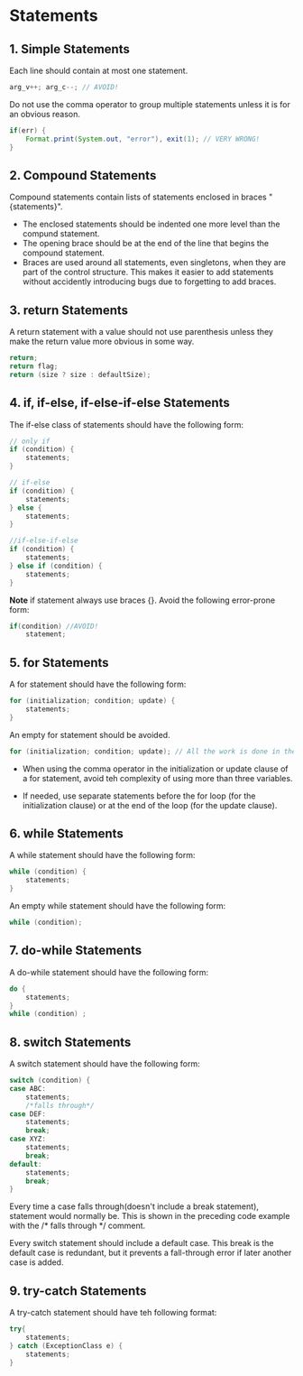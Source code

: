 # Statements
## 1. Simple Statements
Each line should contain at most one statement. 
```java
arg_v++; arg_c--; // AVOID!
```
Do not use the comma operator to group multiple statements unless it is for an obvious reason. 
```java
if(err) {
    Format.print(System.out, "error"), exit(1); // VERY WRONG!
}
```
## 2. Compound Statements
Compound statements contain lists of statements enclosed in braces "{statements}". 
- The enclosed statements should be indented one more level than the compund statement. 
- The opening brace should be at the end of the line that begins the compound statement. 
- Braces are used around all statements, even singletons, when they are part of the control structure. This makes it easier to add statements without accidently introducing bugs due to forgetting to add braces. 

## 3. return Statements
A return statement with a value should not use parenthesis unless they make the return value more obvious in some way. 
```java
return;
return flag;
return (size ? size : defaultSize); 
```

## 4. if, if-else, if-else-if-else Statements
The if-else class of statements should have the following form:
```java 
// only if
if (condition) {
    statements;
}

// if-else
if (condition) {
    statements;
} else {
    statements;
}

//if-else-if-else
if (condition) {
    statements;
} else if (condition) {
    statements;
}
```

**Note**
if statement always use braces {}. Avoid the following error-prone form:
```java
if(condition) //AVOID!   
    statement;
```

## 5. for Statements
A for statement should have the following form:
```java
for (initialization; condition; update) {
    statements;
}
```
An empty for statement should be avoided.
```java
for (initialization; condition; update); // All the work is done in the for loop parameter
```
- When using the comma operator in the initialization or update clause of a for statement, avoid teh complexity of using more than three variables. 

- If needed, use separate statements before the for loop (for the initialization clause) or at the end of the loop (for the update clause).

## 6. while Statements
A while statement should have the following form: 
```java
while (condition) {
    statements;
}
```

An empty while statement should have the following form:
```java
while (condition);
```

## 7. do-while Statements
A do-while statement should have the following form:
```java
do {
    statements;
}
while (condition) ;
```

## 8. switch Statements
A switch statement should have the following form:
```java
switch (condition) {
case ABC:
    statements;
    /*falls through*/
case DEF:
    statements;
    break;
case XYZ:
    statements;
    break;
default:
    statements;
    break;    
}
```
Every time a case falls through(doesn't include a break statement), statement would normally be. This is shown in the preceding code example with the /* falls through */ comment.

Every switch statement should include a default case. This break is the default case is redundant, but it prevents a fall-through error if later another case is added. 

## 9. try-catch Statements
A try-catch statement should have teh following format:
```java
try{
    statements;
} catch (ExceptionClass e) {
    statements;
}
```

